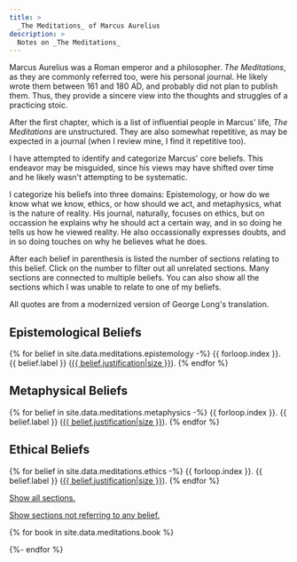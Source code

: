 ```yaml
---
title: >
  _The Meditations_ of Marcus Aurelius
description: >
  Notes on _The Meditations_
---
```


<style>
.book:empty{display:none}
</style>

Marcus Aurelius was a Roman emperor and a philosopher. _The Meditations_, as they are commonly referred too, were his personal journal. He likely wrote them between 161 and 180 AD, and probably did not plan to publish them. Thus, they provide a sincere view into the thoughts and struggles of a practicing stoic.

After the first chapter, which is a list of influential people in Marcus' life, _The Meditations_ are unstructured. They are also somewhat repetitive, as may be expected in a journal (when I review mine, I find it repetitive too).

I have attempted to identify and categorize Marcus' core beliefs. This endeavor may be misguided, since his views may have shifted over time and he likely wasn't attempting to be systematic. 

I categorize his beliefs into three domains: Epistemology, or how do we know what we know, ethics, or how should we act, and metaphysics, what is the nature of reality. His journal, naturally, focuses on ethics, but on occassion he explains why he should act a certain way, and in so doing he tells us how he viewed reality. He also occassionally expresses doubts, and in so doing touches on why he believes what he does.

After each belief in parenthesis is listed the number of sections relating to this belief. Click on the number to filter out all unrelated sections. Many sections are connected to multiple beliefs. You can also show all the sections which I was unable to relate to one of my beliefs.

All quotes are from a modernized version of George Long's translation.

## Epistemological Beliefs

{% for belief in site.data.meditations.epistemology -%}
  {{ forloop.index }}. {{ belief.label }}&nbsp;(<a href="#top" onclick="showOnly([
{%- for j in belief.justification %}[{{ j[0]|minus:1 }}, {{ j[1]|minus:1 }},],{%- endfor -%}
])">{{ belief.justification|size }}</a>).
{% endfor %}

## Metaphysical Beliefs

{% for belief in site.data.meditations.metaphysics -%}
  {{ forloop.index }}. {{ belief.label }}&nbsp;(<a href="#top" onclick="showOnly([
{%- for j in belief.justification %}[{{ j[0]|minus:1 }}, {{ j[1]|minus:1 }},],{%- endfor -%}
])">{{ belief.justification|size }}</a>).
{% endfor %}

## Ethical Beliefs

{% for belief in site.data.meditations.ethics -%}
  {{ forloop.index }}. {{ belief.label }}&nbsp;(<a href="#top" onclick="showOnly([
{%- for j in belief.justification %}[{{ j[0]|minus:1 }}, {{ j[1]|minus:1 }},],{%- endfor -%}
])">{{ belief.justification|size }}</a>).
{% endfor %}

<p><a href="#top" onclick="showExcept([])">Show all sections.</a></p>
<p><a href="#top" onclick="showNonMapped()">Show sections not referring to any belief.</a></p>

<span id="top"></span>

{% for book in site.data.meditations.book %}
<h2 class="book-header" style="display:none;">Book {{ forloop.index }}</h2>

<ol class="book" style="display:none;">
{%- for section in book -%}
<li value="{{ forloop.index }}">{{ section|markdownify }}</li>
{% endfor %}
</ol>
{%- endfor %}

<script>
lists=document.getElementsByClassName("book")
headers=document.getElementsByClassName("book-header")
books=[]
for(i=0;i<12;i++)books.push(lists[i].children)
function showOnly(sections){
  for(b=0;b<books.length;b++)
    for(s=0;s<books[b].length;s++){
      sd='none'
      for(j=0;j<sections.length;j++)
        if(sections[j][0] == b && sections[j][1] == s)
          sd=null
      books[b][s].style.display=sd
    }
  hideEmptyLists()
}
function showExcept(sections){
  for(b=0;b<books.length;b++)
    for(s=0;s<books[b].length;s++){
      sd=null
      for(j=0;j<sections.length;j++)
        if(sections[j][0] == b && sections[j][1] == s)
          sd='none'
      books[b][s].style.display=sd
    }
  hideEmptyLists()
}
function hideEmptyLists() {
  for(b=0;b<books.length;b++){
    bd='none'
    for(s=0;s<books[b].length;s++)
      if(books[b][s].style.display!=='none')
        bd=null
    lists[b].style.display=bd
    headers[b].style.display=bd
  }
}
function showNonMapped() {
  nonMapped=[
    {%- for belief in site.data.meditations.epistemology -%}
    {%- for j in belief.justification -%}
    [{{ j[0]|minus:1 }}, {{ j[1]|minus:1 }},],
    {%- endfor -%}
    {%- endfor -%}
    {%- for belief in site.data.meditations.metaphysics -%}
    {%- for j in belief.justification -%}
    [{{ j[0]|minus:1 }}, {{ j[1]|minus:1 }},],
    {%- endfor -%}
    {%- endfor -%}
    {%- for belief in site.data.meditations.ethics -%}
    {%- for j in belief.justification -%}
    [{{ j[0]|minus:1 }}, {{ j[1]|minus:1 }},],
    {%- endfor -%}
    {%- endfor -%}
  ]
  showExcept(nonMapped)
}
</script>
